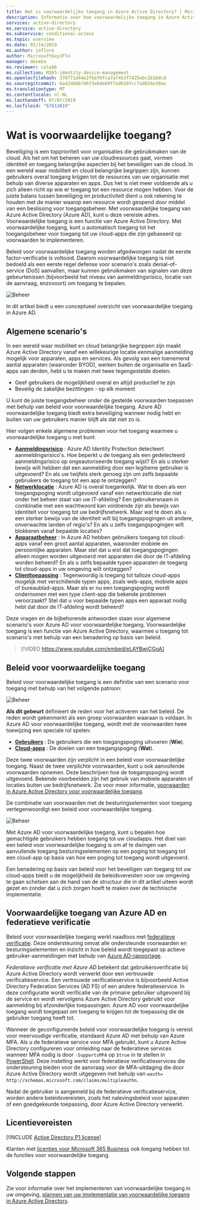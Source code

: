 ```yaml
---
title: Wat is voorwaardelijke toegang in Azure Active Directory? | Microsoft Docs
description: Informatie over hoe voorwaardelijke toegang in Azure Active Directory kunt u voor het implementeren van geautomatiseerde toegang tot de beslissingen die niet alleen zijn gebaseerd op die probeert te krijgen tot een resource, maar ook hoe u een resource wordt geopend.
services: active-directory
ms.service: active-directory
ms.subservice: conditional-access
ms.topic: overview
ms.date: 02/14/2019
ms.author: joflore
author: MicrosoftGuyJFlo
manager: daveba
ms.reviewer: calebb
ms.collection: M365-identity-device-management
ms.openlocfilehash: 370771d44e2fbbf0fca7af453f7425ebc1b1bdcd
ms.sourcegitcommit: 6a42dd4b746f3e6de69f7ad0107cc7ad654e39ae
ms.translationtype: MT
ms.contentlocale: nl-NL
ms.lasthandoff: 07/07/2019
ms.locfileid: "67612619"
---
```

# <a name="what-is-conditional-access"></a>Wat is voorwaardelijke toegang?

Beveiliging is een topprioriteit voor organisaties die gebruikmaken van de cloud. Als het om het beheren van uw cloudresources gaat, vormen identiteit en toegang belangrijke aspecten bij het beveiligen van de cloud. In een wereld waar mobiliteit en cloud belangrijke begrippen zijn, kunnen gebruikers overal toegang krijgen tot de resources van uw organisatie met behulp van diverse apparaten en apps. Dus het is niet meer voldoende als u zich alleen richt op wie er toegang tot een resource mogen hebben. Voor de juiste balans tussen beveiliging en productiviteit dient u ook rekening te houden met de manier waarop een resource wordt geopend door middel van een beslissing voor toegangsbeheer. Met voorwaardelijke toegang van Azure Active Directory (Azure AD), kunt u deze vereiste adres. Voorwaardelijke toegang is een functie van Azure Active Directory. Met voorwaardelijke toegang, kunt u automatisch toegang tot het toegangsbeheer voor toegang tot uw cloud-apps die zijn gebaseerd op voorwaarden te implementeren.

Beleid voor voorwaardelijke toegang worden afgedwongen nadat de eerste factor-verificatie is voltooid. Daarom voorwaardelijke toegang is niet bedoeld als een eerste regel defense voor scenario's zoals denial-of-service (DoS) aanvallen, maar kunnen gebruikmaken van signalen van deze gebeurtenissen (bijvoorbeeld het niveau van aanmeldingsrisico, locatie van de aanvraag, enzovoort) om toegang te bepalen.  

![Beheer](./media/overview/81.png)

In dit artikel biedt u een conceptueel overzicht van voorwaardelijke toegang in Azure AD.

## <a name="common-scenarios"></a>Algemene scenario's

In een wereld waar mobiliteit en cloud belangrijke begrippen zijn maakt Azure Active Directory vanaf een willekeurige locatie eenmalige aanmelding mogelijk voor apparaten, apps en services. Als gevolg van een toenemend aantal apparaten (waaronder BYOD), werken buiten de organisatie en SaaS-apps van derden, hebt u te maken met twee tegengestelde doelen:

- Geef gebruikers de mogelijkheid overal en altijd productief te zijn
- Beveilig de zakelijke bezittingen - op elk moment

U kunt de juiste toegangsbeheer onder de gestelde voorwaarden toepassen met behulp van beleid voor voorwaardelijke toegang. Azure AD voorwaardelijke toegang biedt extra beveiliging wanneer nodig hebt en buiten van uw gebruikers manier blijft als dat niet zo is.

Hier volgen enkele algemene problemen voor het toegang waarmee u voorwaardelijke toegang u met kunt:

- **[Aanmeldingsrisico](conditions.md#sign-in-risk)** : Azure AD Identity Protection detecteert aanmeldingsrisico's. Hoe beperkt u de toegang als een gedetecteerd aanmeldingsrisico op ongeautoriseerde toegang wijst? En als u sterker bewijs wilt hebben dat een aanmelding door een legitieme gebruiker is uitgevoerd? En als uw twijfels sterk genoeg zijn om zelfs bepaalde gebruikers de toegang tot een app te ontzeggen?  
- **[Netwerklocatie](location-condition.md)** : Azure AD is overal toegankelijk. Wat te doen als een toegangspoging wordt uitgevoerd vanaf een netwerklocatie die niet onder het beheer staat van uw IT-afdeling? Een gebruikersnaam in combinatie met een wachtwoord kan voldoende zijn als bewijs van identiteit voor toegang tot uw bedrijfsnetwerk. Maar wat te doen als u een sterker bewijs van de identiteit wilt bij toegangspogingen uit andere, onverwachte landen of regio's? En als u zelfs toegangspogingen wilt blokkeren vanaf bepaalde locaties?  
- **[Apparaatbeheer](conditions.md#device-platforms)** : In Azure AD hebben gebruikers toegang tot cloud-apps vanaf een groot aantal apparaten, waaronder mobiele en persoonlijke apparaten. Maar stel dat u eist dat toegangspogingen alleen mogen worden uitgevoerd met apparaten die door de IT-afdeling worden beheerd? En als u zelfs bepaalde typen apparaten de toegang tot cloud-apps in uw omgeving wilt ontzeggen?
- **[Clienttoepassing](conditions.md#client-apps)** : Tegenwoordig is toegang tot talloze cloud-apps mogelijk met verschillende typen apps, zoals web-apps, mobiele apps of bureaublad-apps. Maar als er nu een toegangspoging wordt ondernomen met een type client-app die bekende problemen veroorzaakt? Stel dat u voor bepaalde typen apps een apparaat nodig hebt dat door de IT-afdeling wordt beheerd?

Deze vragen en de bijbehorende antwoorden staan voor algemene scenario's voor Azure AD voor voorwaardelijke toegang.
Voorwaardelijke toegang is een functie van Azure Active Directory, waarmee u toegang tot scenario's met behulp van een benadering op basis van beleid.

> [!VIDEO https://www.youtube.com/embed/eLAYBwjCGoA]

## <a name="conditional-access-policies"></a>Beleid voor voorwaardelijke toegang

Beleid voor voorwaardelijke toegang is een definitie van een scenario voor toegang met behulp van het volgende patroon:

![Beheer](./media/overview/10.png)


**Als dit gebeurt** definieert de reden voor het activeren van het beleid. De reden wordt gekenmerkt als een groep voorwaarden waaraan is voldaan. In Azure AD voor voorwaardelijke toegang, wordt met de voorwaarden twee toewijzing een speciale rol spelen:

- **[Gebruikers](conditions.md#users-and-groups)** : De gebruikers die een toegangspoging uitvoeren (**Wie**).
- **[Cloud-apps](conditions.md#cloud-apps-and-actions)** : De doelen van een toegangspoging (**Wat**).

Deze twee voorwaarden zijn verplicht in een beleid voor voorwaardelijke toegang. Naast de twee verplichte voorwaarden, kunt u ook aanvullende voorwaarden opnemen. Deze beschrijven hoe de toegangspoging wordt uitgevoerd. Bekende voorbeelden zijn het gebruik van mobiele apparaten of locaties buiten uw bedrijfsnetwerk. Zie voor meer informatie, [voorwaarden in Azure Active Directory voor voorwaardelijke toegang](conditions.md).

De combinatie van voorwaarden met de besturingselementen voor toegang vertegenwoordigt een beleid voor voorwaardelijke toegang.

![Beheer](./media/overview/51.png)

Met Azure AD voor voorwaardelijke toegang, kunt u bepalen hoe gemachtigde gebruikers hebben toegang tot uw cloudapps. Het doel van een beleid voor voorwaardelijke toegang is om af te dwingen van aanvullende toegang besturingselementen op een poging tot toegang tot een cloud-app op basis van hoe een poging tot toegang wordt uitgevoerd.

Een benadering op basis van beleid voor het beveiligen van toegang tot uw cloud-apps biedt u de mogelijkheid de beleidsvereisten voor uw omgeving te gaan schetsen aan de hand van de structuur die in dit artikel uiteen wordt gezet en zonder dat u zich zorgen hoeft te maken over de technische implementatie.

## <a name="azure-ad-conditional-access-and-federated-authentication"></a>Voorwaardelijke toegang van Azure AD en federatieve verificatie

Beleid voor voorwaardelijke toegang werkt naadloos met [federatieve verificatie](../../security/azure-ad-choose-authn.md#federated-authentication). Deze ondersteuning omvat alle ondersteunde voorwaarden en besturingselementen en inzicht in hoe beleid wordt toegepast op actieve gebruiker-aanmeldingen met behulp van [Azure AD-rapportage](../reports-monitoring/concept-sign-ins.md).

*Federatieve verificatie met Azure AD* betekent dat gebruikersverificatie bij Azure Active Directory wordt verwerkt door een vertrouwde verificatieservice. Een vertrouwde verificatieservice is bijvoorbeeld Active Directory Federation Services (AD FS) of een andere federatieservice. In deze configuratie wordt verificatie van de primaire gebruiker uitgevoerd bij de service en wordt vervolgens Azure Active Directory gebruikt voor aanmelding bij afzonderlijke toepassingen. Azure AD voor voorwaardelijke toegang wordt toegepast om toegang te krijgen tot de toepassing die de gebruiker toegang heeft tot. 

Wanneer de geconfigureerde beleid voor voorwaardelijke toegang is vereist voor meervoudige verificatie, standaard Azure AD met behulp van Azure MFA. Als u de federatieve service voor MFA gebruikt, kunt u Azure Active Directory configureren voor omleiding naar de federatieve services wanneer MFA nodig is door `-SupportsMFA` op `$true` in te stellen in [PowerShell](https://docs.microsoft.com/powershell/module/msonline/set-msoldomainfederationsettings). Deze instelling werkt voor federatieve verificatieservices die ondersteuning bieden voor de aanvraag voor de MFA-uitdaging die door Azure Active Directory wordt uitgegeven met behulp van `wauth= http://schemas.microsoft.com/claims/multipleauthn`.

Nadat de gebruiker is aangemeld bij de federatieve verificatieservice, worden andere beleidsvereisten, zoals het nalevingsbeleid voor apparaten of een goedgekeurde toepassing, door Azure Active Directory verwerkt.

## <a name="license-requirements"></a>Licentievereisten

[!INCLUDE [Active Directory P1 license](../../../includes/active-directory-p1-license.md)]

Klanten met [licenties voor Microsoft 365 Business](https://docs.microsoft.com/office365/servicedescriptions/microsoft-365-service-descriptions/microsoft-365-business-service-description) ook toegang hebben tot de functies voor voorwaardelijke toegang. 

## <a name="next-steps"></a>Volgende stappen

Zie voor informatie over het implementeren van voorwaardelijke toegang in uw omgeving, [plannen van uw implementatie van voorwaardelijke toegang in Azure Active Directory](plan-conditional-access.md).
